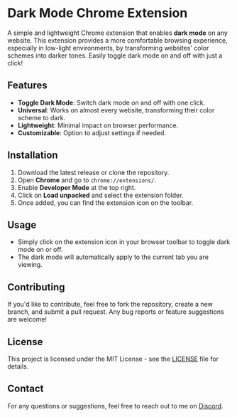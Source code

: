 # Dark Mode Chrome Extension

A simple and lightweight Chrome extension that enables **dark mode** on any website. This extension provides a more comfortable browsing experience, especially in low-light environments, by transforming websites' color schemes into darker tones. Easily toggle dark mode on and off with just a click!

## Features

- **Toggle Dark Mode**: Switch dark mode on and off with one click.
- **Universal**: Works on almost every website, transforming their color scheme to dark.
- **Lightweight**: Minimal impact on browser performance.
- **Customizable**: Option to adjust settings if needed.

## Installation

1. Download the latest release or clone the repository.
2. Open **Chrome** and go to `chrome://extensions/`.
3. Enable **Developer Mode** at the top right.
4. Click on **Load unpacked** and select the extension folder.
5. Once added, you can find the extension icon on the toolbar.

## Usage

- Simply click on the extension icon in your browser toolbar to toggle dark mode on or off.
- The dark mode will automatically apply to the current tab you are viewing.
  
## Contributing

If you'd like to contribute, feel free to fork the repository, create a new branch, and submit a pull request. Any bug reports or feature suggestions are welcome!

## License

This project is licensed under the MIT License - see the [LICENSE](LICENSE) file for details.

## Contact

For any questions or suggestions, feel free to reach out to me on [Discord](https://discord.com/users/[YOUR_DISCORD_ID]).

